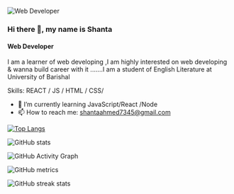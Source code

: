![Web Developer](https://scontent.fjsr8-1.fna.fbcdn.net/v/t1.6435-9/60364166_414920915777364_4011804143738945536_n.jpg?_nc_cat=104&ccb=1-5&_nc_sid=e3f864&_nc_ohc=ivHXnDf_7qEAX9Z56gO&_nc_ht=scontent.fjsr8-1.fna&oh=00_AT8e5ZTRTiU07Uyzb0rkUggYh5Otq1vEYSItTF1AuieQyA&oe=620A345D)


### Hi there 👋, my name is Shanta
#### Web Developer

I am a learner of web developing ,I am highly interested on web developing & wanna build career with it .......I am a student of English Literature at University of Barishal

Skills:  REACT / JS / HTML / CSS/ 

- 🌱 I’m currently learning JavaScript/React /Node 
- 📫 How to reach me: shantaahmed7345@gmail.com 



[![Top Langs](https://github-readme-stats.vercel.app/api/top-langs/?username=Shanta-Ahmed)](https://github.com/anuraghazra/github-readme-stats)

![GitHub stats](https://github-readme-stats.vercel.app/api?username=Shanta-Ahmed&show_icons=true)  

![GitHub Activity Graph](https://activity-graph.herokuapp.com/graph?username=Shanta-Ahmed)  

![GitHub metrics](https://metrics.lecoq.io/Shanta-Ahmed)  

![GitHub streak stats](https://github-readme-streak-stats.herokuapp.com/?user=Shanta-Ahmed)  


